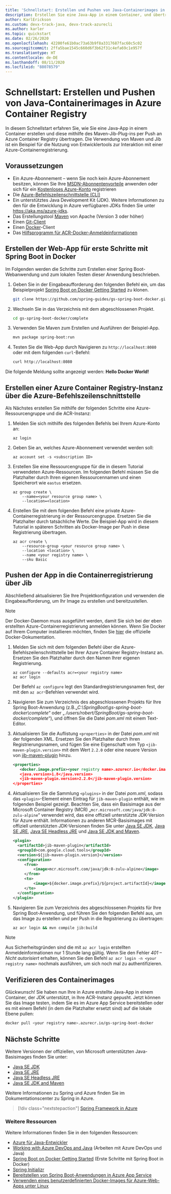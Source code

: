 ```yaml
---
title: 'Schnellstart: Erstellen und Pushen von Java-Containerimages in Azure Container Registry mithilfe von Maven und Jib'
description: Erstellen Sie eine Java-App in einem Container, und übertragen Sie sie mithilfe des Maven-Jib-Plug-ins per Push an Azure Container Registry.
author: KarlErickson
ms.custom: devx-track-java, devx-track-azurecli
ms.author: karler
ms.topic: quickstart
ms.date: 02/26/2020
ms.openlocfilehash: 42200fe61b0ac73a63b9f8a3317687fac60c5c02
ms.sourcegitcommit: 2ffa5bae1545c660d6f3b62f31c4efa69c1e957f
ms.translationtype: HT
ms.contentlocale: de-DE
ms.lasthandoff: 08/11/2020
ms.locfileid: "88078579"
---
```

# <a name="quickstart-build-and-push-java-container-images-to-azure-container-registry"></a>Schnellstart: Erstellen und Pushen von Java-Containerimages in Azure Container Registry

In diesem Schnellstart erfahren Sie, wie Sie eine Java-App in einem Container erstellen und diese mithilfe des Maven-Jib-Plug-ins per Push an Azure Container Registry übertragen. Die Verwendung von Maven und Jib ist ein Beispiel für die Nutzung von Entwicklertools zur Interaktion mit einer Azure-Containerregistrierung.

## <a name="prerequisites"></a>Voraussetzungen

* Ein Azure-Abonnement – wenn Sie noch kein Azure-Abonnement besitzen, können Sie Ihre [MSDN-Abonnentenvorteile](https://azure.microsoft.com/pricing/member-offers/msdn-benefits-details) anwenden oder sich für ein [Kostenloses Azure-Konto](https://azure.microsoft.com/pricing/free-trial) registrieren
* Die [Azure-Befehlszeilenschnittstelle (CLI)](/cli/azure/overview)
* Ein unterstütztes Java Development Kit (JDK). Weitere Informationen zu den für die Entwicklung in Azure verfügbaren JDKs finden Sie unter <https://aka.ms/azure-jdks>.
* Das Erstellungstool [Maven](http://maven.apache.org) von Apache (Version 3 oder höher)
* Einen [Git-Client](https://git-scm.com)
* Einen [Docker](https://www.docker.com)-Client
* Das [Hilfsprogramm für ACR-Docker-Anmeldeinformationen](https://github.com/Azure/acr-docker-credential-helper)

## <a name="create-the-spring-boot-on-docker-getting-started-web-app"></a>Erstellen der Web-App für erste Schritte mit Spring Boot in Docker

Im Folgenden werden die Schritte zum Erstellen einer Spring Boot-Webanwendung und zum lokalen Testen dieser Anwendung beschrieben.

1. Geben Sie in der Eingabeaufforderung den folgenden Befehl ein, um das Beispielprojekt [Spring Boot on Docker Getting Started](https://github.com/spring-guides/gs-spring-boot-docker) zu klonen.

   ```bash
   git clone https://github.com/spring-guides/gs-spring-boot-docker.git
   ```

1. Wechseln Sie in das Verzeichnis mit dem abgeschlossenen Projekt.

   ```bash
   cd gs-spring-boot-docker/complete
   ```

1. Verwenden Sie Maven zum Erstellen und Ausführen der Beispiel-App.

   ```bash
   mvn package spring-boot:run
   ```

1. Testen Sie die Web-App durch Navigieren zu `http://localhost:8080` oder mit dem folgenden `curl`-Befehl:

   ```bash
   curl http://localhost:8080
   ```

Die folgende Meldung sollte angezeigt werden: **Hello Docker World!**

## <a name="create-an-azure-container-registry-using-the-azure-cli"></a>Erstellen einer Azure Container Registry-Instanz über die Azure-Befehlszeilenschnittstelle

Als Nächstes erstellen Sie mithilfe der folgenden Schritte eine Azure-Ressourcengruppe und die ACR-Instanz:

1. Melden Sie sich mithilfe des folgenden Befehls bei Ihrem Azure-Konto an:

   ```azurecli
   az login
   ```

1. Geben Sie an, welches Azure-Abonnement verwendet werden soll:

   ```azurecli
   az account set -s <subscription ID>
   ```

1. Erstellen Sie eine Ressourcengruppe für die in diesem Tutorial verwendeten Azure-Ressourcen. Im folgenden Befehl müssen Sie die Platzhalter durch Ihren eigenen Ressourcennamen und einen Speicherort wie `eastus` ersetzen.

   ```azurecli
   az group create \
       --name=<your resource group name> \
       --location=<location>
   ```

1. Erstellen Sie mit dem folgenden Befehl eine private Azure-Containerregistrierung in der Ressourcengruppe. Ersetzen Sie die Platzhalter durch tatsächliche Werte. Die Beispiel-App wird in diesem Tutorial in späteren Schritten als Docker-Image per Push in diese Registrierung übertragen.

   ```azurecli
   az acr create \
       --resource-group <your resource group name> \
       --location <location> \
       --name <your registry name> \
       --sku Basic
   ```

## <a name="push-your-app-to-the-container-registry-via-jib"></a>Pushen der App in die Containerregistrierung über Jib

Abschließend aktualisieren Sie Ihre Projektkonfiguration und verwenden die Eingabeaufforderung, um Ihr Image zu erstellen und bereitzustellen.

> [!NOTE]
> Der Docker-Daemon muss ausgeführt werden, damit Sie sich bei der eben erstellten Azure-Containerregistrierung anmelden können. Wenn Sie Docker auf Ihrem Computer installieren möchten, finden Sie [hier](https://docs.docker.com/install/) die offizielle Docker-Dokumentation.

1. Melden Sie sich mit dem folgenden Befehl über die Azure-Befehlszeilenschnittstelle bei Ihrer Azure Container Registry-Instanz an. Ersetzen Sie den Platzhalter durch den Namen Ihrer eigenen Registrierung.

   ```azurecli
   az configure --defaults acr=<your registry name>
   az acr login
   ```

   Der Befehl `az configure` legt den Standardregistrierungsnamen fest, der mit den `az acr`-Befehlen verwendet wird.

1. Navigieren Sie zum Verzeichnis des abgeschlossenen Projekts für Ihre Spring Boot-Anwendung (z.B.„*C:\SpringBoot\gs-spring-boot-docker\complete*“ oder „ */users/robert/SpringBoot/gs-spring-boot-docker/complete*“), und öffnen Sie die Datei *pom.xml* mit einem Text-Editor.

1. Aktualisieren Sie die Auflistung `<properties>` in der Datei *pom.xml* mit der folgenden XML. Ersetzen Sie den Platzhalter durch Ihren Registrierungsnamen, und fügen Sie eine Eigenschaft vom Typ `<jib-maven-plugin.version>` mit dem Wert `2.2.0` oder eine neuere Version von [jib-maven-plugin](https://github.com/GoogleContainerTools/jib/tree/master/jib-maven-plugin) hinzu.

   ```xml
   <properties>
      <docker.image.prefix><your registry name>.azurecr.io</docker.image.prefix>
      <java.version>1.8</java.version>
      <jib-maven-plugin.version>2.2.0</jib-maven-plugin.version>
   </properties>
   ```

1. Aktualisieren Sie die Sammlung `<plugins>` in der Datei *pom.xml*, sodass das `<plugin>`-Element einen Eintrag für `jib-maven-plugin` enthält, wie im folgenden Beispiel gezeigt. Beachten Sie, dass ein Basisimage aus der Microsoft Container Registry (MCR) „`mcr.microsoft.com/java/jdk:8-zulu-alpine`“ verwendet wird, das eine offiziell unterstützte JDK-Version für Azure enthält. Informationen zu anderen MCR-Basisimages mit offiziell unterstützten JDK-Versionen finden Sie unter [Java SE JDK](https://hub.docker.com/_/microsoft-java-jdk), [Java SE JRE](https://hub.docker.com/_/microsoft-java-jre), [Java SE Headless JRE](https://hub.docker.com/_/microsoft-java-jre-headless) und [Java SE JDK and Maven](https://hub.docker.com/_/microsoft-java-maven).

   ```xml
   <plugin>
     <artifactId>jib-maven-plugin</artifactId>
     <groupId>com.google.cloud.tools</groupId>
     <version>${jib-maven-plugin.version}</version>
     <configuration>
        <from>
            <image>mcr.microsoft.com/java/jdk:8-zulu-alpine</image>
        </from>
        <to>
            <image>${docker.image.prefix}/${project.artifactId}</image>
        </to>
     </configuration>
   </plugin>
   ```

1. Navigieren Sie zum Verzeichnis des abgeschlossenen Projekts für Ihre Spring Boot-Anwendung, und führen Sie den folgenden Befehl aus, um das Image zu erstellen und per Push in die Registrierung zu übertragen:

   ```bash
   az acr login && mvn compile jib:build
   ```

> [!NOTE]
>
> Aus Sicherheitsgründen sind die mit `az acr login` erstellten Anmeldeinformationen nur 1 Stunde lang gültig. Wenn Sie den Fehler *401 – Nicht autorisiert* erhalten, können Sie den Befehl `az acr login -n <your registry name>` nochmals ausführen, um sich noch mal zu authentifizieren.

## <a name="verify-your-container-image"></a>Verifizieren des Containerimages

Glückwunsch! Sie haben nun Ihre in Azure erstellte Java-App in einem Container, der JDK unterstützt, in Ihre ACR-Instanz gepusht. Jetzt können Sie das Image testen, indem Sie es im Azure App Service bereitstellen oder es mit einem Befehl (in dem die Platzhalter ersetzt sind) auf die lokale Ebene pullen:

```bash
docker pull <your registry name>.azurecr.io/gs-spring-boot-docker
```

## <a name="next-steps"></a>Nächste Schritte

Weitere Versionen der offiziellen, von Microsoft unterstützten Java-Basisimages finden Sie unter:

* [Java SE JDK](https://hub.docker.com/_/microsoft-java-jdk)
* [Java SE JRE](https://hub.docker.com/_/microsoft-java-jre)
* [Java SE Headless JRE](https://hub.docker.com/_/microsoft-java-jre-headless)
* [Java SE JDK and Maven](https://hub.docker.com/_/microsoft-java-maven)

Weitere Informationen zu Spring und Azure finden Sie im Dokumentationscenter zu Spring in Azure.

> [!div class="nextstepaction"]
> [Spring Framework in Azure](/azure/developer/java/spring-framework)

### <a name="additional-resources"></a>Weitere Ressourcen

Weitere Informationen finden Sie in den folgenden Ressourcen:

* [Azure für Java-Entwickler](/azure/java)
* [Working with Azure DevOps and Java](/azure/devops/java) (Arbeiten mit Azure DevOps und Java)
* [Spring Boot on Docker Getting Started](https://spring.io/guides/gs/spring-boot-docker) (Erste Schritte mit Spring Boot in Docker)
* [Spring Initializr](https://start.spring.io)
* [Bereitstellen von Spring Boot-Anwendungen in Azure App Service](/azure/developer/java/spring-framework/deploy-spring-boot-java-app-from-container-registry-using-maven-plugin)
* [Verwenden eines benutzerdefinierten Docker-Images für Azure-Web-Apps unter Linux](../app-service/tutorial-custom-container.md)
